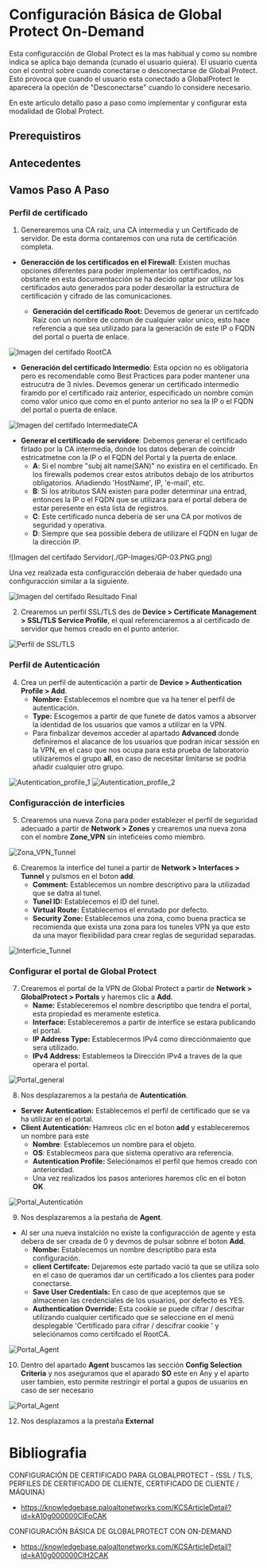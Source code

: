 # Configuración Básica de Global Protect On-Demand

Esta configuracción de Global Protect es la mas habitual y como su nombre indica se aplica bajo demanda (cunado el usuario quiera). El usuario cuenta con el control sobre cuando conectarse o desconectarse de Global Protect. Esto provoca que cuando el usuario esta conectado a GlobalProtect le aparecera la opeción de "Desconectarse" cuando lo considere necesario.

En este articulo detallo paso a paso como implementar y configurar esta modalidad de Global Protect.

## Prerequistiros


## Antecedentes




## Vamos Paso A Paso

### Perfil de certificado
1. Generearemos una CA raíz, una CA intermedia y un Certificado de servidor. De esta dorma contaremos con una ruta de certificación completa.
   
  * **Generacción de los certificados en el Firewall**: Existen muchas opciones diferentes para poder implementar los certificados, no obstante en esta documentacción se ha decido optar por utilizar los certificados auto generados para poder desarollar la estructura de certificación y cifrado de las comunicaciones.
  
    * **Generación del certificado Root:** Devemos de generar un certifcado Raiz con un nombre de comun de cualquier valor unico, esto hace referencia a que sea utilizado para la generación de este IP o FQDN del portal o puerta de enlace.
    
   ![Imagen del certifado RootCA](./GP-Images/GP-01.PNG.png)
    
   * **Generación del certificado Intermedio**: Esta opción no es obligatoria pero es recomendable como Best Practices para poder mantener una estrucutra de 3 nivles. Devemos generar un certificado intermedio firamdo por el certificado raiz anterior, especificado un nombre común como valor unico que como en el punto anterior no sea la IP o el FQDN del portal o puerta de enlace.

   ![Imagen del certifado IntermediateCA](./GP-Images/GP-02.PNG.png)

   * **Generar el certificado de servidore**: Debemos generar el certificado firlado por la CA intermedia, donde los datos deberan de coincidr estricatmetne con la IP o el FQDN del Portal y la puerta de enlace. 
      * **A**: Si el nombre "subj alt name(SAN)" no existira en el certificado. En los firewalls podemos crear estos atributos debajo de los atriburtos obligatorios. Añadiendo 'HostName', IP, 'e-mail', etc. 
      * **B**: Si los atributos SAN existen para poder determinar una entrad, entonces la IP o el FQDN que se utilizara para el portal debera de estar peresente en esta lista de registros.
      * **C**: Este certificado nunca deberia de ser una CA por motivos de seguridad y operativa.
      * **D**: Siempre que sea possible debera de utilizare el FQDN en lugar de la dirección IP.

 ![Imagen del certifado Servidor(./GP-Images/GP-03.PNG.png)
 
 
 Una vez realizada esta configuracción deberaia de haber quedado una configuracción similar a la siguiente.
 
 ![Imagen del certifado Resultado Final](./GP-Images/GP-04.PNG.png)
 


2. Crearemos un perfil SSL/TLS des de **Device > Certificate Management > SSL/TLS Service Profile**, el qual referenciaremos a al certificado de servidor que hemos creado en el punto anterior.

 ![Perfil de SSL/TLS](./GP-Images/GP-05.PNG.png)


### Perfil de Autenticación

4. Crea un perfil de autenticación a partir de **Device > Authentication Profile > Add**.
   * **Nombre:** Establecemos el nombre que va ha tener el perfil de autenticación.
   * **Type:** Escogemos a partir de que funete de datos vamos a absorver la identidad de los usuarios que vamos a utilizar en la VPN.
   * Para finbalizar devemos acceder al apartado **Advanced** donde definiremos el alacance de los usuarios que podran inicar sessión en la VPN, en el caso que nos ocupa para esta prueba de laboratorio utilizaremos el grupo **all**, en caso de necesitar limitarse se podria añadir cualquier otro grupo.


 ![Autentication_profile_1](./GP-Images/GP-06.PNG.png)
 ![Autentication_profile_2](./GP-Images/GP-07.PNG.png)


### Configuracción de interficies
5. Crearemos una nueva Zona para poder establezer el perfil de seguridad adecuado a partir de **Network > Zones** y crearemos una nueva zona con el nombre **Zone_VPN** sin inteficeies como miembro.

 ![Zona_VPN_Tunnel](./GP-Images/GP-08.PNG.png)

6. Crearemos la interfice del tunel a partir de **Network > Interfaces > Tunnel** y pulsmos en el boton **add**.
   *  **Comment:** Establecemos un nombre descriptivo para la utilizadad que se datra al tunel.
   *  **Tunel ID:** Establecemos el ID del tunel.
   *  **Virtual Route:** Establecemos el enrutado por defecto.
   *  **Security Zone:** Establecemos una zona, como buena practica se recomienda que exista una zona para los tuneles VPN ya que esto da una mayor flexibilidad para crear reglas de seguridad separadas.

 ![Interficie_Tunnel](./GP-Images/GP-09.PNG.png)

### Configurar el portal de Global Protect
7. Crearemos el portal de la VPN de Global Protect a partir de **Network > GlobalProtect > Portals** y haremos clic a  **Add**.
   *  **Name:** Estableceremos el nombre descriptibo que tendra el portal, esta propiedad es meramente estetica.
   *  **Interface:** Estableceremos a partir de interfice se estara publicando el portal.
   *  **IP Address Type:** Establecermos IPv4 como direcciónmaiento que sera utilizado.
   *  **IPv4 Address:** Establemeos la Dirección IPv4 a traves de la que operara el portal.

 ![Portal_general](./GP-Images/GP-10.PNG.png)
 
 8. Nos desplazaremos a la pestaña de **Autenticatión**.
   *  **Server Autentication:** Establecemos el perfil de certificado que se va ha utilizar en el portal.
   *  **Client Autenticatión:** Hamreos clic en el boton **add** y estableceremos un nombre para este 
      * **Nombre**: Establecemos un nombre para el objeto.
      * **OS**: Establecmeos para que sistema operativo ara referencia.
      * **Autentication Profile:** Seleciónamos el perfil que hemos creado con anterioridad.
      * Una vez realizados los pasos anteriores haremos clic en el boton **OK**.

 ![Portal_Autenticatión](./GP-Images/GP-11.PNG.png)

 9. Nos desplazaremos a la pestaña de **Agent**.
   *  Al ser una nueva instalción no existe la configuracción de agente y esta debera de ser creada de 0 y devmos de pulsar sobnre el boton **Add**.
      *  **Nombe:**  Establecemos un nombre descriptibo para esta configuración.
      *  **client Certifcate:** Dejaremos este partado vació ta que se utiliza solo en el caso de queramos dar un certificado a los clientes para poder conectarse.
      *  **Save User Credentials:** En caso de que aceptemos que se almacenen las credenciales de los usuarios, por defecto es YES.
      *  **Authentication Override:** Esta cookie se puede cifrar / descifrar utilizando cualquier certificado que se seleccione en el menú desplegable 'Certificado para cifrar / descifrar cookie ' y seleciónamos como certifcado el RootCA.
 
  ![Portal_Agent](./GP-Images/GP-12.PNG.png)
  
10. Dentro del apartado **Agent** buscamos las sección **Config Selection Criteria** y nos aseguramos que el aparado **SO** este en Any y el aparto user tambien, esto permite restringir el portal a gupos de usuarios en caso de ser necesario

  ![Portal_Agent](./GP-Images/GP-13.PNG.png)

12. Nos desplazamos a la prestaña **External**
 

# Bibliografia 
CONFIGURACIÓN DE CERTIFICADO PARA GLOBALPROTECT - (SSL / TLS, PERFILES DE CERTIFICADO DE CLIENTE, CERTIFICADO DE CLIENTE / MÁQUINA)
* https://knowledgebase.paloaltonetworks.com/KCSArticleDetail?id=kA10g000000ClFoCAK

CONFIGURACIÓN BÁSICA DE GLOBALPROTECT CON ON-DEMAND
* https://knowledgebase.paloaltonetworks.com/KCSArticleDetail?id=kA10g000000ClH2CAK
